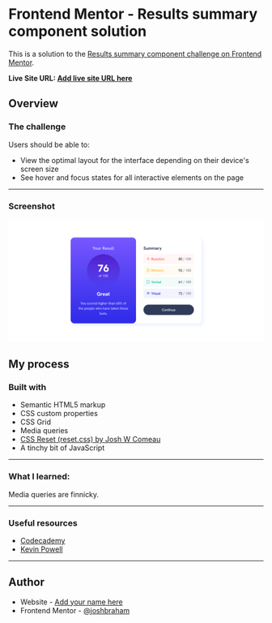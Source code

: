 # Frontend Mentor - Results summary component solution

This is a solution to the [Results summary component challenge on Frontend Mentor](https://www.frontendmentor.io/challenges/results-summary-component-CE_K6s0maV).

**Live Site URL: [Add live site URL here](https://your-live-site-url.com)**

## Overview

### The challenge

Users should be able to:

- View the optimal layout for the interface depending on their device's screen size
- See hover and focus states for all interactive elements on the page

---

### Screenshot

![](./screenshot.png)

## My process

### Built with

- Semantic HTML5 markup
- CSS custom properties
- CSS Grid
- Media queries
- [CSS Reset (reset.css) by Josh W Comeau](https://www.joshwcomeau.com/css/custom-css-reset/)
- A tinchy bit of JavaScript

---

### What I learned:

Media queries are finnicky.

---

### Useful resources

- [Codecademy](https://www.codecademy.com)
- [Kevin Powell](https://www.youtube.com/@KevinPowell)

---

## Author

- Website - [Add your name here](https://www.your-site.com)
- Frontend Mentor - [@joshbraham](https://www.frontendmentor.io/profile/joshbraham)
